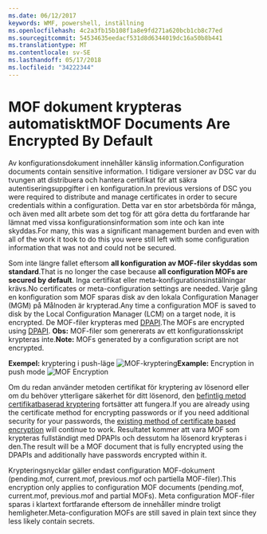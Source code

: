 ```yaml
---
ms.date: 06/12/2017
keywords: WMF, powershell, inställning
ms.openlocfilehash: 4c2a3fb15b108f1a8e9fd271a620bcb1cb8c77ed
ms.sourcegitcommit: 54534635eedacf531d8d6344019dc16a50b8b441
ms.translationtype: MT
ms.contentlocale: sv-SE
ms.lasthandoff: 05/17/2018
ms.locfileid: "34222344"
---
```

# <a name="mof-documents-are-encrypted-by-default"></a><span data-ttu-id="9d123-102">MOF dokument krypteras automatiskt</span><span class="sxs-lookup"><span data-stu-id="9d123-102">MOF Documents Are Encrypted By Default</span></span>

<span data-ttu-id="9d123-103">Av konfigurationsdokument innehåller känslig information.</span><span class="sxs-lookup"><span data-stu-id="9d123-103">Configuration documents contain sensitive information.</span></span> <span data-ttu-id="9d123-104">I tidigare versioner av DSC var du tvungen att distribuera och hantera certifikat för att säkra autentiseringsuppgifter i en konfiguration.</span><span class="sxs-lookup"><span data-stu-id="9d123-104">In previous versions of DSC you were required to distribute and manage certificates in order to secure credentials within a configuration.</span></span> <span data-ttu-id="9d123-105">Detta var en stor arbetsbörda för många, och även med allt arbete som det tog för att göra detta du fortfarande har lämnat med vissa konfigurationsinformation som inte och kan inte skyddas.</span><span class="sxs-lookup"><span data-stu-id="9d123-105">For many, this was a significant management burden and even with all of the work it took to do this you were still left with some configuration information that was not and could not be secured.</span></span>

<span data-ttu-id="9d123-106">Som inte längre fallet eftersom **all konfiguration av MOF-filer skyddas som standard**.</span><span class="sxs-lookup"><span data-stu-id="9d123-106">That is no longer the case because **all configuration MOFs are secured by default**.</span></span> <span data-ttu-id="9d123-107">Inga certifikat eller meta-konfigurationsinställningar krävs.</span><span class="sxs-lookup"><span data-stu-id="9d123-107">No certificates or meta-configuration settings are needed.</span></span> <span data-ttu-id="9d123-108">Varje gång en konfiguration som MOF sparas disk av den lokala Configuration Manager (MGM) på Målnoden är krypterad.</span><span class="sxs-lookup"><span data-stu-id="9d123-108">Any time a configuration MOF is saved to disk by the Local Configuration Manager (LCM) on a target node, it is encrypted.</span></span> <span data-ttu-id="9d123-109">De MOF-filer krypteras med [DPAPI](https://msdn.microsoft.com/library/ms995355.aspx).</span><span class="sxs-lookup"><span data-stu-id="9d123-109">The MOFs are encrypted using [DPAPI](https://msdn.microsoft.com/library/ms995355.aspx).</span></span> <span data-ttu-id="9d123-110">**Obs:** MOF-filer som genererats av ett konfigurationsskript krypteras inte.</span><span class="sxs-lookup"><span data-stu-id="9d123-110">**Note:** MOFs generated by a configuration script are not encrypted.</span></span>

<span data-ttu-id="9d123-111">**Exempel:** kryptering i push-läge ![MOF-kryptering](../images/MOF_Encryption.jpg)</span><span class="sxs-lookup"><span data-stu-id="9d123-111">**Example:** Encryption in push mode ![MOF Encryption](../images/MOF_Encryption.jpg)</span></span>

<span data-ttu-id="9d123-112">Om du redan använder metoden certifikat för kryptering av lösenord eller om du behöver ytterligare säkerhet för ditt lösenord, den [befintlig metod certifikatbaserad kryptering](https://msdn.microsoft.com/powershell/dsc/securemof) fortsätter att fungera.</span><span class="sxs-lookup"><span data-stu-id="9d123-112">If you are already using the certificate method for encrypting passwords or if you need additional security for your passwords, the [existing method of certificate based encryption](https://msdn.microsoft.com/powershell/dsc/securemof) will continue to work.</span></span> <span data-ttu-id="9d123-113">Resultatet kommer att vara MOF som krypteras fullständigt med DPAPIs och dessutom ha lösenord krypteras i den.</span><span class="sxs-lookup"><span data-stu-id="9d123-113">The result will be a MOF document that is fully encrypted using the DPAPIs and additionally have passwords encrypted within it.</span></span>

<span data-ttu-id="9d123-114">Krypteringsnycklar gäller endast configuration MOF-dokument (pending.mof, current.mof, previous.mof och partiella MOF-filer).</span><span class="sxs-lookup"><span data-stu-id="9d123-114">This encryption only applies to configuration MOF documents (pending.mof, current.mof, previous.mof and partial MOFs).</span></span> <span data-ttu-id="9d123-115">Meta configuration MOF-filer sparas i klartext fortfarande eftersom de innehåller mindre troligt hemligheter.</span><span class="sxs-lookup"><span data-stu-id="9d123-115">Meta-configuration MOFs are still saved in plain text since they less likely contain secrets.</span></span>
